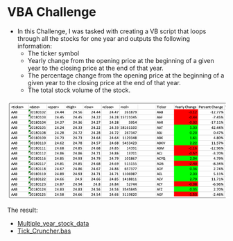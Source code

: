# VBA Challenge

- In this Challenge, I was tasked with creating a VB script that loops through all the stocks for one year and outputs the following information:
  - The ticker symbol
  - Yearly change from the opening price at the beginning of a given year to the closing price at the end of that year.
  - The percentage change from the opening price at the beginning of a given year to the closing price at the end of that year.
  - The total stock volume of the stock.
    
![VBA Challenge](vba_challenge.gif)

The result: 
  - [Multiple_year_stock_data](Multiple_year_stock_data.xlsm)
  - [Tick_Cruncher.bas](Tick_Cruncher.bas)
